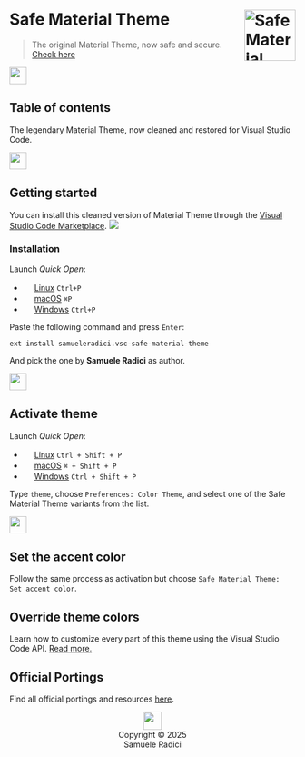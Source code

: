 # Safe Material Theme [<img src="https://rawcdn.githack.com/k-i-o/vsc-safe-material-theme/main/logo.png" alt="Safe Material Theme" width="90" height="90" align="right">](https://github.com/k-i-o/vsc-safe-material-theme)
> The original Material Theme, now safe and secure. [Check here](https://www.bleepingcomputer.com/news/security/vscode-extensions-with-9-million-installs-pulled-over-security-risks)

<img src="https://external-content.duckduckgo.com/iu/?u=https%3A%2F%2Fmineblocks.com%2F1%2Fwiki%2Fimages%2F5%2F59%2FEmpty.png&f=1&nofb=1&ipt=272d1bf6ef886b68f90fc4b76685cf3d69c29691db2a6136a83a4f99e53db919&ipo=images" height="30">

## Table of contents

The legendary Material Theme, now cleaned and restored for Visual Studio Code.

<img src="https://external-content.duckduckgo.com/iu/?u=https%3A%2F%2Fmineblocks.com%2F1%2Fwiki%2Fimages%2F5%2F59%2FEmpty.png&f=1&nofb=1&ipt=272d1bf6ef886b68f90fc4b76685cf3d69c29691db2a6136a83a4f99e53db919&ipo=images" height="30">

## Getting started

You can install this cleaned version of Material Theme through the [Visual Studio Code Marketplace](https://marketplace.visualstudio.com/items?itemName=samueleradici.vsc-safe-material-theme). <a href="https://marketplace.visualstudio.com/items?itemName=samueleradici.vsc-safe-material-theme#review-details"><img src="https://img.shields.io/badge/marketplace-gray.svg?colorA=655BE1&colorB=4F44D6&style=flat-square"/></a>

### Installation

Launch *Quick Open*:
  - <img src="https://www.kernel.org/theme/images/logos/favicon.png" width=16 height=16/> <a href="https://code.visualstudio.com/shortcuts/keyboard-shortcuts-linux.pdf">Linux</a> `Ctrl+P`
  - <img src="https://developer.apple.com/favicon.ico" width=16 height=16/> <a href="https://code.visualstudio.com/shortcuts/keyboard-shortcuts-macos.pdf">macOS</a> `⌘P`
  - <img src="https://www.microsoft.com/favicon.ico" width=16 height=16/> <a href="https://code.visualstudio.com/shortcuts/keyboard-shortcuts-windows.pdf">Windows</a> `Ctrl+P`

Paste the following command and press `Enter`:

```shell
ext install samueleradici.vsc-safe-material-theme
```

And pick the one by **Samuele Radici** as author.

<img src="https://external-content.duckduckgo.com/iu/?u=https%3A%2F%2Fmineblocks.com%2F1%2Fwiki%2Fimages%2F5%2F59%2FEmpty.png&f=1&nofb=1&ipt=272d1bf6ef886b68f90fc4b76685cf3d69c29691db2a6136a83a4f99e53db919&ipo=images" height="30">

## Activate theme

Launch *Quick Open*:

  - <img src="https://www.kernel.org/theme/images/logos/favicon.png" width=16 height=16/> <a href="https://code.visualstudio.com/shortcuts/keyboard-shortcuts-linux.pdf">Linux</a> `Ctrl + Shift + P`
  - <img src="https://developer.apple.com/favicon.ico" width=16 height=16/> <a href="https://code.visualstudio.com/shortcuts/keyboard-shortcuts-macos.pdf">macOS</a> `⌘ + Shift + P`
  - <img src="https://www.microsoft.com/favicon.ico" width=16 height=16/> <a href="https://code.visualstudio.com/shortcuts/keyboard-shortcuts-windows.pdf">Windows</a> `Ctrl + Shift + P`

Type `theme`, choose `Preferences: Color Theme`, and select one of the Safe Material Theme variants from the list.

<img src="https://external-content.duckduckgo.com/iu/?u=https%3A%2F%2Fmineblocks.com%2F1%2Fwiki%2Fimages%2F5%2F59%2FEmpty.png&f=1&nofb=1&ipt=272d1bf6ef886b68f90fc4b76685cf3d69c29691db2a6136a83a4f99e53db919&ipo=images" height="30">

## Set the accent color

Follow the same process as activation but choose `Safe Material Theme: Set accent color`.

## Override theme colors

Learn how to customize every part of this theme using the Visual Studio Code API. [Read more.](https://github.com/k-i-o/vsc-safe-material-theme/discussions)

## Official Portings

Find all official portings and resources [here](https://github.com/k-i-o/vsc-safe-material-theme/discussions).

<p align="center">
  <img src="https://rawcdn.githack.com/k-i-o/vsc-safe-material-theme/main/logo.png" width="32" height="32"/>
  <br />
  Copyright &copy; 2025 <br /> Samuele Radici
</p>

